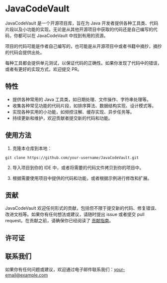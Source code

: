 # JavaCodeVault

JavaCodeVault 是一个开源项目库，旨在为 Java 开发者提供各种工具类、代码片段以及小功能的实现。无论是从其他开源项目中获取的代码还是自己编写的代码，你都可以在 JavaCodeVault 中找到有用的资源。

项目的代码可能是作者自己编写的，也可能是从开源项目中或者书籍中摘抄，摘抄的代码会提供出处。

每种工具都会提供单元测试，以保证代码的正确性。如果你发现了代码中的错误，或者有更好的实现方式，欢迎提交 PR。
## 特性

- 提供各种常用的 Java 工具类，如日期处理、文件操作、字符串处理等。
- 收集各种常见功能的代码片段，如排序算法、数据结构实现、设计模式等。
- 实现各种实用的小功能，如频控注解、缓存实现、异步任务等。
- 持续更新和维护，欢迎贡献者提交新的代码和功能。

## 使用方法

1. 克隆本仓库到本地：

```git clone https://github.com/your-username/JavaCodeVault.git```

2. 导入项目到你的 IDE 中，或者将需要的代码文件拷贝到你的项目中。

3. 根据需要使用项目中提供的代码和功能，或者根据示例进行修改和扩展。

## 贡献

JavaCodeVault 欢迎任何形式的贡献，包括但不限于提交新的代码、修复错误、改进文档等。如果你有任何想法或建议，请随时提出 issue 或者提交 pull request。在贡献之前，请确保你已经阅读了 [贡献指南](CONTRIBUTING.md)。

## 许可证



## 联系我们

如果你有任何问题或建议，欢迎通过电子邮件联系我们：your-email@example.com



